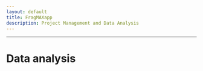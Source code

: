 ```yaml
---
layout: default
title: FragMAXapp
description: Project Management and Data Analysis
---
```


***

# Data analysis

